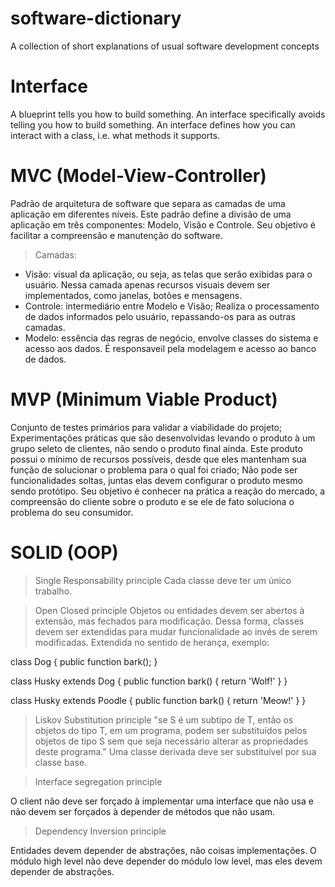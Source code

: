 # software-dictionary
A collection of short explanations of usual software development concepts

# Interface 

A blueprint tells you how to build something. An interface specifically avoids telling you how to build something.
An interface defines how you can interact with a class, i.e. what methods it supports.

# MVC (Model-View-Controller)
Padrão de arquitetura de software que separa as camadas de uma aplicação em diferentes níveis. 
Este padrão define a divisão de uma aplicação em três componentes:
Modelo, Visão e Controle. 
Seu objetivo é facilitar a compreensão e manutenção do software. 
> Camadas:
- Visão: visual da aplicação, ou seja, as telas que serão exibidas para o usuário. Nessa camada apenas recursos visuais devem ser implementados, como janelas, botões e mensagens.
- Controle: intermediário entre Modelo e Visão; Realiza o processamento de dados informados pelo usuário, repassando-os para as outras camadas.
- Modelo: essência das regras de negócio, envolve classes do sistema e acesso aos dados. É responsaveil pela modelagem e acesso ao banco de dados.

# MVP (Minimum Viable Product)
Conjunto de testes primários para validar a viabilidade do projeto; Experimentações práticas que são desenvolvidas
levando o produto à um grupo seleto de clientes, não sendo o produto final ainda. Este produto possui o mínimo de 
recursos possíveis, desde que eles mantenham sua função de solucionar o problema para o qual foi criado; Não pode ser
funcionalidades soltas, juntas elas devem configurar o produto mesmo sendo protótipo.
Seu objetivo é conhecer na prática a reação do mercado, a compreensão do cliente sobre o produto e se ele de fato
soluciona o problema do seu consumidor.

# SOLID (OOP)
> Single Responsability principle
Cada classe deve ter um único trabalho.

> Open Closed principle 
Objetos ou entidades devem ser abertos à extensão, mas fechados para modificação.
Dessa forma, classes devem ser extendidas para mudar funcionalidade ao invés de serem modificadas.
Extendida no sentido de herança, exemplo:

class Dog {
	public function bark();
}

class Husky extends Dog {
	public function bark() {
		return 'Wolf!'
	}
}

class Husky extends Poodle {
	public function bark() {
		return 'Meow!'
	}
}

> Liskov Substitution principle 
"se S é um subtipo de T, então os objetos do tipo T, em um programa, podem ser substituídos pelos objetos de tipo S sem que seja necessário alterar as propriedades deste programa."
Uma classe derivada deve ser substituível por sua classe base.

> Interface segregation principle

O client não deve ser forçado à implementar uma interface que não usa e não devem ser forçados à depender de métodos que não usam.

> Dependency Inversion principle

Entidades devem depender de abstrações, não coisas implementações. O módulo high level não deve depender do módulo low level, mas eles devem depender de abstrações.
